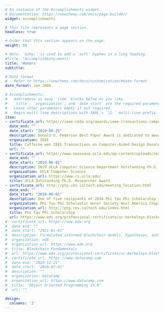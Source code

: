 ```yaml
---
# An instance of the Accomplishments widget.
# Documentation: https://wowchemy.com/docs/page-builder/
widget: accomplishments

# This file represents a page section.
headless: true

# Order that this section appears on the page.
weight: 50

# Note: `&shy;` is used to add a 'soft' hyphen in a long heading.
#title: 'Accomplish&shy;ments'
title: 'Honors'
subtitle:

# Date format
#   Refer to https://wowchemy.com/docs/customization/#date-format
date_format: Jan 2006

# Accomplishments.
#   Add/remove as many `item` blocks below as you like.
#   `title`, `organization`, and `date_start` are the required parameters.
#   Leave other parameters empty if not required.
#   Begin multi-line descriptions with YAML's `|2-` multi-line prefix.
item:
- certificate_url: https://ieee-ceda.org/awards/ieee-transactions-computer-aided-design-donald-o-pederson-best-paper-award
  date_end: ""
  date_start: "2019-06-25"
  description: Donald O. Pederson Best Paper Award is dedicated to award the best paper published in IEEE TCAD in the recent two calendar years. Current Associate Editors of the IEEE TCAD nominates the best paper candidates first. Among the papers published in the past two years, the most referenced or downloaded papers are nominated automatically by the entire editorial board for review and voting. The editorial board nominated five papers this year, and another nine papers are automatically nominated for receiving highest downloads in the past two years. After the voting, a confidential review committee reviews the top five papers before deciding the final winners. The selection committee unanimously agreed to declare two of the candidates to be co-winners. The award is recognized at the Design Automation Conference (DAC) in Las Vegas on Jun. 4th, 2019.
  organization: IEEE
  title: Caffeine won IEEE Transactions on Computer-Aided Design Donald O. Pederson Best Paper Award
  url: ""
- certificate_url: https://www.seasoasa.ucla.edu/wp-content/uploads/seasoasa/2019-Commencement-Awards-and-Honors.pdf
  date_end: ""
  date_start: "2019-06-01"
  description: 2019 UCLA Computer Science Department Outstanding Ph.D. Researcher Award
  organization: UCLA Computer Science
  organization_url: https://www.cs.ucla.edu/ 
  title: UCLA Outstanding Ph.D. Researcher Award
- certificate_url: http://ptp.cms.caltech.edu/meeting_location.html
  date_end: ""
  date_start: "2018-06-01"
  description: One of five recipients of 2018 Phi Tau Phi Scholarship in recognition of academic achievements and scholarly contributions.
  organization: Phi Tau Phi Scholastic Honor Society West America Chapter
  organization_url: http://ptp.cms.caltech.edu/index.html
  title: Phi Tau Phi Scholarship
  url: https://www.edx.org/professional-certificate/uc-berkeleyx-blockchain-fundamentals
#- certificate_url: https://www.edx.org
#  date_end: ""
#  date_start: "2021-01-01"
#  description: Formulated informed blockchain models, hypotheses, and use cases.
#  organization: edX
#  organization_url: https://www.edx.org
#  title: Blockchain Fundamentals
#  url: https://www.edx.org/professional-certificate/uc-berkeleyx-blockchain-fundamentals
#- certificate_url: https://www.datacamp.com
#  date_end: "2020-12-21"
#  date_start: "2020-07-01"
#  description: ""
#  organization: DataCamp
#  organization_url: https://www.datacamp.com
#  title: 'Object-Oriented Programming in R'
#  url: ""

design:
  columns: '2' 
---
```

